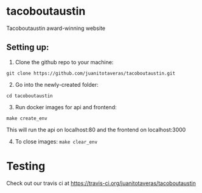 # tacoboutaustin
Tacoboutaustin award-winning website

## Setting up:

1. Clone the github repo to your machine:

 `git clone https://github.com/juanitotaveras/tacoboutaustin.git`

2. Go into the newly-created folder:

`cd tacoboutaustin`

3. Run docker images for api and frontend:

`make create_env`

This will run the api on localhost:80 and the frontend on localhost:3000

4. To close images:
`make clear_env`

# Testing
Check out our travis ci at https://travis-ci.org/juanitotaveras/tacoboutaustin
